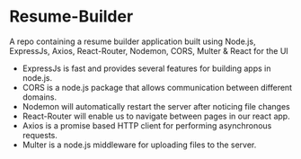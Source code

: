 # Resume-Builder
A repo containing a resume builder application built using Node.js, ExpressJs, Axios, React-Router, Nodemon, CORS, Multer & React for the UI

- ExpressJs is fast and provides several features for building apps in node.js.
- CORS is a node.js package that allows communication between different domains.
- Nodemon will automatically restart the server after noticing file changes
- React-Router will enable us to navigate between pages in our react app.
- Axios is a promise based HTTP client for performing asynchronous requests.
- Multer is a node.js middleware for uploading files to the server.
